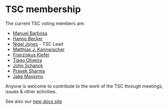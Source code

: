 # TSC membership

The current TSC voting members are:

* [Manuel Barbosa](https://github.com/mbbarbosa)
* [Hanno Becker](https://github.com/hanno-becker)
* [Nigel Jones](https://github.com/planetf1) - TSC Lead
* [Matthias J. Kannwischer](https://github.com/mkannwischer)
* [Franziskus Kiefer](https://github.com/franziskuskiefer)
* [Tiago Oliveira](https://github.com/tfaoliveira)
* [John Schanck](https://github.com/jschanck)
* [Pravek Sharma](https://github.com/praveksharma)
* [Jake Massimo](https://github.com/jakemas)

Anyone is welcome to contribute to the work of the TSC through meetings, issues & other activities.

See also our [new docs site](https://docs.pqcodepackage.org/latest/governance/tsc/)
